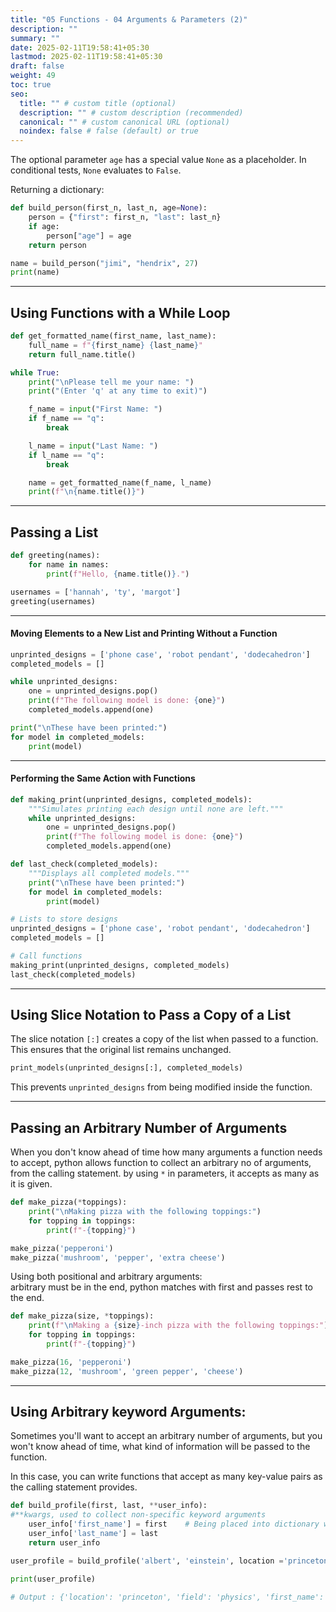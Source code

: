 ```yaml
---
title: "05 Functions - 04 Arguments & Parameters (2)"
description: ""
summary: ""
date: 2025-02-11T19:58:41+05:30
lastmod: 2025-02-11T19:58:41+05:30
draft: false
weight: 49
toc: true
seo:
  title: "" # custom title (optional)
  description: "" # custom description (recommended)
  canonical: "" # custom canonical URL (optional)
  noindex: false # false (default) or true
---
```




The optional parameter `age` has a special value `None` as a placeholder. In conditional tests, `None` evaluates to `False`.

Returning a dictionary:
```python
def build_person(first_n, last_n, age=None):
    person = {"first": first_n, "last": last_n}
    if age:
        person["age"] = age  
    return person

name = build_person("jimi", "hendrix", 27)
print(name)
```


---

## Using Functions with a While Loop

```python
def get_formatted_name(first_name, last_name):
    full_name = f"{first_name} {last_name}"
    return full_name.title()

while True:
    print("\nPlease tell me your name: ")
    print("(Enter 'q' at any time to exit)")

    f_name = input("First Name: ")
    if f_name == "q":
        break

    l_name = input("Last Name: ")
    if l_name == "q":
        break

    name = get_formatted_name(f_name, l_name)
    print(f"\n{name.title()}")
```


---

## Passing a List

```python
def greeting(names):
    for name in names:
        print(f"Hello, {name.title()}.")

usernames = ['hannah', 'ty', 'margot']
greeting(usernames)
```

---

#### Moving Elements to a New List and Printing Without a Function

```python
unprinted_designs = ['phone case', 'robot pendant', 'dodecahedron']
completed_models = []

while unprinted_designs:
    one = unprinted_designs.pop()
    print(f"The following model is done: {one}")
    completed_models.append(one)

print("\nThese have been printed:")
for model in completed_models:
    print(model)
```

---

#### Performing the Same Action with Functions

```python
def making_print(unprinted_designs, completed_models):
    """Simulates printing each design until none are left."""
    while unprinted_designs:
        one = unprinted_designs.pop()
        print(f"The following model is done: {one}")
        completed_models.append(one)

def last_check(completed_models):
    """Displays all completed models."""
    print("\nThese have been printed:")
    for model in completed_models:
        print(model)

# Lists to store designs
unprinted_designs = ['phone case', 'robot pendant', 'dodecahedron']
completed_models = []

# Call functions
making_print(unprinted_designs, completed_models)
last_check(completed_models)
```

---

## Using Slice Notation to Pass a Copy of a List

The slice notation `[:]` creates a copy of the list when passed to a function. This ensures that the original list remains unchanged.

```python
print_models(unprinted_designs[:], completed_models)
```

This prevents `unprinted_designs` from being modified inside the function.


---

## Passing an Arbitrary Number of Arguments

When you don't know ahead of time how many arguments a function needs to accept, python allows function to collect an arbitrary no of arguments, from the calling statement. by using `*` in parameters, it accepts as many as it is given.

```python
def make_pizza(*toppings):
    print("\nMaking pizza with the following toppings:")
    for topping in toppings:
        print(f"-{topping}")

make_pizza('pepperoni')
make_pizza('mushroom', 'pepper', 'extra cheese')
```

Using both positional and arbitrary arguments:        
arbitrary must be in the end, python matches with first and passes rest to the end.

```python
def make_pizza(size, *toppings):
    print(f"\nMaking a {size}-inch pizza with the following toppings:")
    for topping in toppings:
        print(f"-{topping}")

make_pizza(16, 'pepperoni')
make_pizza(12, 'mushroom', 'green pepper', 'cheese')
```

___

## Using Arbitrary keyword Arguments:

Sometimes you'll want to accept an arbitrary number of arguments, but you won't know ahead of time, what kind of information will be passed to the function.

In this case, you can write functions that accept as many key-value pairs as the calling statement provides.

```python
def build_profile(first, last, **user_info):        
#**kwargs, used to collect non-specific keyword arguments
    user_info['first_name'] = first    # Being placed into dictionary with keys
    user_info['last_name'] = last
    return user_info

user_profile = build_profile('albert', 'einstein', location ='princeton', field = 'physics')

print(user_profile)

# Output : {'location': 'princeton', 'field': 'physics', 'first_name': 'albert', 'last_name': 'einstein'}
```

